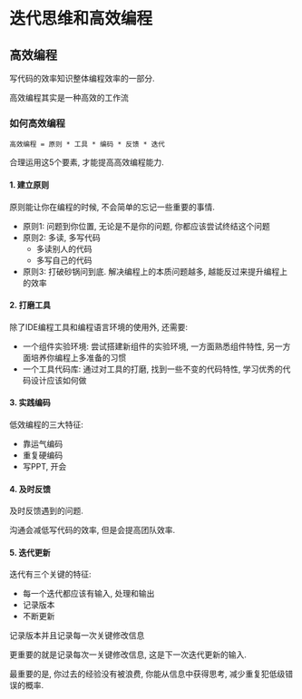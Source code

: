 # 迭代思维和高效编程

## 高效编程

写代码的效率知识整体编程效率的一部分.

高效编程其实是一种高效的工作流

### 如何高效编程

```
高效编程 = 原则 * 工具 * 编码 * 反馈 * 迭代
```

合理运用这5个要素, 才能提高高效编程能力.

#### 1. 建立原则

原则能让你在编程的时候, 不会简单的忘记一些重要的事情.

- 原则1: 问题到你位置, 无论是不是你的问题, 你都应该尝试终结这个问题
- 原则2: 多读, 多写代码
  - 多读别人的代码
  - 多写自己的代码
- 原则3: 打破砂锅问到底. 解决编程上的本质问题越多, 越能反过来提升编程上的效率

#### 2. 打磨工具

除了IDE编程工具和编程语言环境的使用外, 还需要:

- 一个组件实验环境: 尝试搭建新组件的实验环境, 一方面熟悉组件特性, 另一方面培养你编程上多准备的习惯
- 一个工具代码库: 通过对工具的打磨, 找到一些不变的代码特性, 学习优秀的代码设计应该如何做

#### 3. 实践编码

低效编程的三大特征:

- 靠运气编码
- 重复硬编码
- 写PPT, 开会

#### 4. 及时反馈

及时反馈遇到的问题.

沟通会减低写代码的效率, 但是会提高团队效率.

#### 5. 迭代更新

迭代有三个关键的特征:

- 每一个迭代都应该有输入, 处理和输出
- 记录版本
- 不断更新

记录版本并且记录每一次关键修改信息

更重要的就是记录每次一关键修改信息, 这是下一次迭代更新的输入. 

最重要的是, 你过去的经验没有被浪费, 你能从信息中获得思考, 减少重复犯低级错误的概率.

